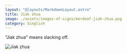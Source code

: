 ```yaml
---
layout: "@layouts/MarkdownLayout.astro"
title: Jiak zhua
image: ./assets/images-of-signs/merdeaf-jiak-zhua.png
category: Singlish
---
```


"Jiak zhua" means slacking off.

![Jiak zhua](@signs/merdeaf-jiak-zhua.png)
